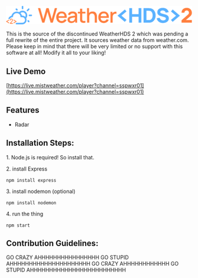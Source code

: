 <p align="center"><img src="https://github.com/SSPWXR0/weatherhds2legacy/blob/main/public/images/hds2_2024logo.png" alt="project-image"></p>

<p id="description">This is the source of the discontinued WeatherHDS 2 which was pending a full rewrite of the entire project. It sources weather data from weather.com. Please keep in mind that there will be very limited or no support with this software at all! Modify it all to your liking!</p>

<h2>Live Demo</h2>

[https://live.mistweather.com/player?channel=sspwxr01](https://live.mistweather.com/player?channel=sspwxr01)

  
  
<h2>Features</h2>

*   Radar

<h2>Installation Steps:</h2>

<p>1. Node.js is required! So install that.</p>

<p>2. install Express</p>

```
npm install express
```

<p>3. install nodemon (optional)</p>

```
npm install nodemon
```

<p>4. run the thing</p>

```
npm start
```

<h2>Contribution Guidelines:</h2>

GO CRAZY AHHHHHHHHHHHHHHHH GO STUPID AHHHHHHHHHHHHHHHHHHHHH GO CRAZY AHHHHHHHHHHHH GO STUPID AHHHHHHHHHHHHHHHHHHHHHHHHH